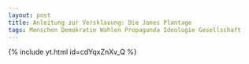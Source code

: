 ```yaml
---
layout: post
title: Anleitung zur Versklavung: Die Jones Plantage 
tags: Menschen Demokratie Wahlen Propaganda Ideologie Gesellschaft
---
```


{% include yt.html id=cdYqxZnXv_Q %}
